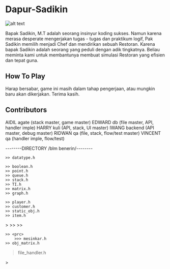 # Dapur-Sadikin
![alt text][logo]

[logo]: http://1.bp.blogspot.com/-OWIivMFu_GM/WfiZFXJpTzI/AAAAAAAAB3Q/dekraY8x2-cXiI3lPzFU3S6hCuNxWxGuACK4BGAYYCw/s1600/indomie.png "Seleraku"

Bapak Sadikin, M.T adalah seorang insinyur koding sukses. Namun karena merasa desperate mengerjakan tugas - tugas dan praktikum logif, Pak Sadikin memilih menjadi Chef dan mendirikan sebuah Restoran.
Karena bapak Sadikin adalah seorang yang peduli dengan adik tingkatnya. Beliau meminta kami untuk membantunya membuat simulasi Restoran yang efisien dan tepat guna.

## How To Play
Harap bersabar, game ini masih dalam tahap pengerjaan, atau mungkin baru akan dikerjakan. Terima kasih.

## Contributors
AIDIL	  agate 	(stack master, game master)
EDWARD	db 		  (file master, API, handler imple)
HARRY	  kuli 	  (API, stack, UI master)
IWANG	  backend (API master, debug master)
RIDWAN	qa 		  (file, stack, flow/test master)
VINCENT	qa      (handler imple, flow/test)


--------DIRECTORY /blm benerin/--------
<lib>
> <ref>
	>> datatype.h
> <adt>
	>> boolean.h
	>> point.h
	>> queue.h
	>> stack.h
	>> TI.h
	>> matrix.h
	>> graph.h
> <gdt>
	>> player.h
	>> customer.h
	>> static_obj.h
	>> item.h

<engine>
> <game>
	>> <session>
	>> <ui>

> <map>
	>> <prc>
		>>> mesinkar.h
	>> obj_matrix.h

> file_handler.h

<db>
> <template>
	>> ui.txt
>

